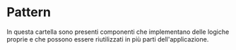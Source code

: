 # Pattern

In questa cartella sono presenti componenti che implementano delle logiche proprie e che possono essere riutilizzati in più parti dell'applicazione.
